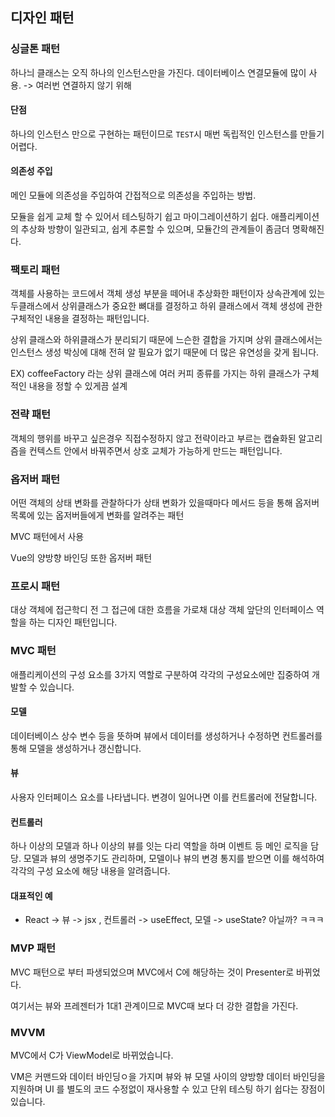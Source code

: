 ## 디자인 패턴

### 싱글톤 패턴

하나늬 클래스는 오직 하나의 인스턴스만을 가진다. 데이터베이스 연결모듈에 많이 사용. -> 여러번 연결하지 않기 위해

#### 단점

하나의 인스턴스 만으로 구현하는 패턴이므로 `TEST`시 매번 독립적인 인스턴스를 만들기 어렵다.

#### 의존성 주입

메인 모듈에 의존성을 주입하여 간접적으로 의존성을 주입하는 방법.

모듈을 쉽게 교체 할 수 있어서 테스팅하기 쉽고 마이그레이션하기 쉽다. 애플리케이션의 추상화 방향이 일관되고, 쉽게 추론할 수 있으며, 모듈간의 관계들이 좀금더 명확해진다.

### 팩토리 패턴

객체를 사용하는 코드에서 객체 생성 부분을 떼어내 추상화한 패턴이자 상속관계에 있는 두클래스에서 상위클래스가 중요한 뼈대를 결정하고 하위 클래스에서 객체 생성에 관한 구체적인 내용을 결정하는 패턴입니다.

상위 클래스와 하위클래스가 분리되기 때문에 느슨한 결합을 가지며 상위 클래스에서는 인스턴스 생성 박싱에 대해 전혀 알 필요가 없기 때문에 더 많은 유연성을 갖게 됩니다.

EX) coffeeFactory 라는 상위 클래스에 여러 커피 종류를 가지는 하위 클래스가 구체적인 내용을 정할 수 있게끔 설계

### 전략 패턴

객체의 행위를 바꾸고 싶은경우 직접수정하지 않고 전략이라고 부르는 캡슐화된 알고리즘을 컨텍스트 안에서 바꿔주면서 상호 교체가 가능하게 만드는 패턴입니다.

### 옵저버 패턴

어떤 객체의 상태 변화를 관찰하다가 상태 변화가 있을때마다 메서드 등을 통해 옵저버 목록에 있는 옵저버들에게 변화를 알려주는 패턴

MVC 패턴에서 사용

Vue의 양방향 바인딩 또한 옵저버 패턴

### 프로시 패턴

대상 객체에 접근학디 전 그 접근에 대한 흐름을 가로채 대상 객체 앞단의 인터페이스 역할을 하는 디자인 패턴입니다.

### MVC 패턴

애플리케이션의 구성 요소를 3가지 역할로 구분하여 각각의 구성요소에만 집중하여 개발할 수 있습니다.

#### 모델

데이터베이스 상수 변수 등을 뜻하며 뷰에서 데이터를 생성하거나 수정하면 컨트롤러를 통해 모델을 생성하거나 갱신합니다.

#### 뷰

사용자 인터페이스 요소를 나타냅니다. 변경이 일어나면 이를 컨트롤러에 전달합니다.

#### 컨트롤러

하나 이상의 모델과 하나 이상의 뷰를 잇는 다리 역할을 하며 이벤트 등 메인 로직을 담당. 모델과 뷰의 생명주기도 관리하며, 모델이나 뷰의 변경 통지를 받으면 이를 해석하여 각각의 구성 요소에 해당 내용을 알려줍니다.

#### 대표적인 예

- React -> 뷰 -> jsx , 컨트롤러 -> useEffect, 모델 -> useState? 아닐까? ㅋㅋㅋ

### MVP 패턴

MVC 패턴으로 부터 파생되었으며 MVC에서 C에 해당하는 것이 Presenter로 바뀌었다.

여기서는 뷰와 프레젠터가 1대1 관계이므로 MVC때 보다 더 강한 결합을 가진다.

### MVVM

MVC에서 C가 ViewModel로 바뀌었습니다.

VM은 커맨드와 데이터 바인딩ㅇ을 가지며 뷰와 뷰 모델 사이의 양방향 데이터 바인딩을 지원하며 UI 를 별도의 코드 수정없이 재사용할 수 있고 단위 테스팅 하기 쉽다는 장점이 있습니다.

